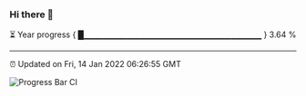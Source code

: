 ### Hi there 👋

⏳ Year progress { █▁▁▁▁▁▁▁▁▁▁▁▁▁▁▁▁▁▁▁▁▁▁▁▁▁▁▁▁▁ } 3.64 %

---

⏰ Updated on Fri, 14 Jan 2022 06:26:55 GMT

![Progress Bar CI](https://github.com/ZhaoGui/ZhaoGui/workflows/Progress%20Bar%20CI/badge.svg)
